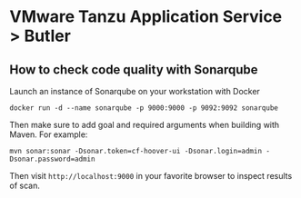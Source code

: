 # VMware Tanzu Application Service > Butler

## How to check code quality with Sonarqube

Launch an instance of Sonarqube on your workstation with Docker

```
docker run -d --name sonarqube -p 9000:9000 -p 9092:9092 sonarqube
```

Then make sure to add goal and required arguments when building with Maven. For example:

```
mvn sonar:sonar -Dsonar.token=cf-hoover-ui -Dsonar.login=admin -Dsonar.password=admin
```

Then visit `http://localhost:9000` in your favorite browser to inspect results of scan.